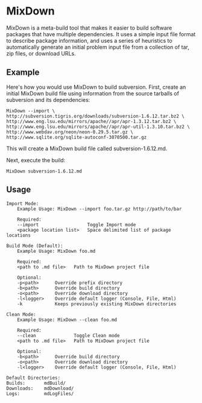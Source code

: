 MixDown
=======

MixDown is a meta-build tool that makes it easier to build software packages that have multiple dependencies. It uses a simple input file format to describe package information, and uses a series of heuristics to automatically generate an initial problem input file from a collection of tar, zip files, or download URLs. 


Example
-------

Here's how you would use MixDown to build subversion. First, create an initial MixDown build file using information from the source tarballs of subversion and its dependencies:

    MixDown --import \
    http://subversion.tigris.org/downloads/subversion-1.6.12.tar.bz2 \
    http://www.eng.lsu.edu/mirrors/apache//apr/apr-1.3.12.tar.bz2 \
    http://www.eng.lsu.edu/mirrors/apache//apr/apr-util-1.3.10.tar.bz2 \
    http://www.webdav.org/neon/neon-0.29.5.tar.gz \
    http://www.sqlite.org/sqlite-autoconf-3070500.tar.gz

This will create a MixDown build file called subversion-1.6.12.md.

Next, execute the build:

    MixDown subversion-1.6.12.md


Usage
-----

    Import Mode: 
        Example Usage: MixDown --import foo.tar.gz http://path/to/bar
    
        Required:
        --import                  Toggle Import mode
        <package location list>   Space delimited list of package locations
    
    Build Mode (Default): 
        Example Usage: MixDown foo.md
    
        Required:
        <path to .md file>   Path to MixDown project file
    
        Optional:
        -p<path>      Override prefix directory
        -b<path>      Override build directory
        -o<path>      Override download directory
        -l<logger>    Override default logger (Console, File, Html)
        -k            Keeps previously existing MixDown directories
    
    Clean Mode: 
        Example Usage: MixDown --clean foo.md
    
        Required:
        --clean              Toggle Clean mode
        <path to .md file>   Path to MixDown project file
    
        Optional:
        -b<path>      Override build directory
        -o<path>      Override download directory
        -l<logger>    Override default logger (Console, File, Html)
    
    Default Directories:
    Builds:       mdBuild/
    Downloads:    mdDownload/
    Logs:         mdLogFiles/

